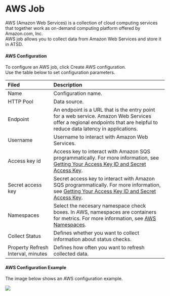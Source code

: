 # AWS Job
AWS (Amazon Web Services) is a collection of cloud computing services that together work as on-demand computing platform offered by Amazon.com, Inc. <br>
AWS job allows you to collect data from Amazon Web Services and store it in ATSD.
#### AWS Configuration
To configure an AWS job, click Create AWS configuration. <br>
Use the table below to set configuration parameters. 

| Filed        | Description    |
|:------------- |:--------------|
| Name   | Configuration name.    |
| HTTP Pool |  Data source.    |
| Endpoint  |  An endpoint is a URL that is the entry point for a web service. Amazon Web Services offer a regional endpoints that are helpful to reduce data latency in applications.   |
| Username  |  Username to interact with Amazon Web Services. |
| Access key id  |   Access key to interact with  Amazon SQS programmatically. For more information, see [Getting Your Access Key ID and Secret Access Key](http://docs.aws.amazon.com/AWSSimpleQueueService/latest/SQSGettingStartedGuide/AWSCredentials.html).   |
| Secret access key  | Secret access key to interact with  Amazon SQS programmatically. For more information, see [Getting Your Access Key ID and Secret Access Key](http://docs.aws.amazon.com/AWSSimpleQueueService/latest/SQSGettingStartedGuide/AWSCredentials.html).       |
| Namespaces  | Select the necesary namespace check boxes. In AWS, namespaces are containers for metrics. For more information, see [AWS Namespaces](http://docs.aws.amazon.com/AmazonCloudWatch/latest/DeveloperGuide/aws-namespaces.html).   |
| Collect Status  |  Defines whether you want to collect information about status checks.|
| Property Refresh Interval, minutes | Defines how often you want to refresh collected data. |

#### AWS Configuration Example
The image below shows an AWS configuration example.

![](https://axibase.com/wp-content/uploads/2016/03/aws_config.png)
